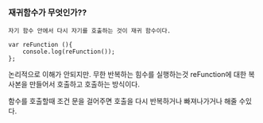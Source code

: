 ### 재귀함수가 무엇인가??

    자기 함수 안에서 다시 자기를 호출하는 것이 재귀 함수이다.

```
var reFunction (){
    console.log(reFunction());
};
```

논리적으로 이해가 안되지만.
무한 반복하는 힘수를 실행하는것 reFunction에 대한 복사본을 만들어서 호출하고 호출하는 방식이다.

함수를 호출할때 조건 문을 걸어주면 호출을 다시 반복하거나 빠져나가거나 해줄 수있다.
